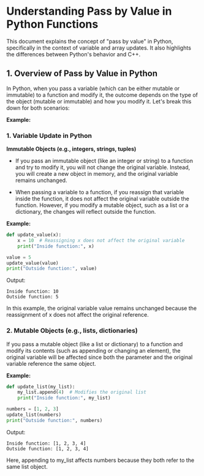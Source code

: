 # Understanding Pass by Value in Python Functions

This document explains the concept of "pass by value" in Python, specifically in the context of variable and array updates. It also highlights the differences between Python's behavior and C++.

## 1. Overview of Pass by Value in Python

In Python, when you pass a variable (which can be either mutable or immutable) to a function and modify it, the outcome depends on the type of the object (mutable or immutable) and how you modify it. Let's break this down for both scenarios:



**Example:**

### 1. Variable Update in Python

**Immutable Objects (e.g., integers, strings, tuples)**
- If you pass an immutable object (like an integer or string) to a function and try to modify it, you will not change the original variable. Instead, you will create a new object in memory, and the original variable remains unchanged.


- When passing a variable to a function, if you reassign that variable inside the function, it does not affect the original variable outside the function. However, if you modify a mutable object, such as a list or a dictionary, the changes will reflect outside the function.

**Example:**

```python
def update_value(x):
    x = 10  # Reassigning x does not affect the original variable
    print("Inside function:", x)

value = 5
update_value(value)
print("Outside function:", value)
```

Output:
```
Inside function: 10
Outside function: 5
```

In this example, the original variable value remains unchanged because the reassignment of x does not affect the original reference.



### 2. Mutable Objects (e.g., lists, dictionaries)
If you pass a mutable object (like a list or dictionary) to a function and modify its contents (such as appending or changing an element), the original variable will be affected since both the parameter and the original variable reference the same object.



**Example:**

```python
def update_list(my_list):
    my_list.append(4)  # Modifies the original list
    print("Inside function:", my_list)

numbers = [1, 2, 3]
update_list(numbers)
print("Outside function:", numbers)
```

Output:
```
Inside function: [1, 2, 3, 4]
Outside function: [1, 2, 3, 4]
```

Here, appending to my_list affects numbers because they both refer to the same list object.

